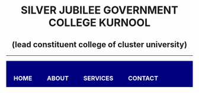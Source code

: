 <!Doctype html>
<html>
    <head>
        <title>WEB PAGE</title>
 <style>
  .navbar   {
      background-color:navy;
      overflow:hidden;
  } 
  .navbar  a  {
      float:left;
      display:inline-block;
      text-align:center;
     color:white;
     padding: 14px 20px;
     text-decoration:none;   
  }  
  .navbar a:hover    {
      background-color:teal;
      color:yellow;
  }
  </style>    
    </head>

<body align="middle">
   <h1>SILVER JUBILEE GOVERNMENT COLLEGE KURNOOL</h1>
    <h2>(lead constituent college of cluster university)</h2>
    <hr>
    <div class ="navbar">
 <h3>  <a href="index.html">HOME</a ></h3>
  <h3>  <a href="about.html">ABOUT</a ></h3>
 <h3>  <a href="services.html">SERVICES</a ></h3>
 <h3> <a href="contact">CONTACT</a ></h3> 
   </div>
</body>
</html>
